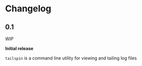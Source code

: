 # Changelog

## 0.1

_WIP_

**Initial release**

`tailspin` is a command line utility for viewing and tailing log files